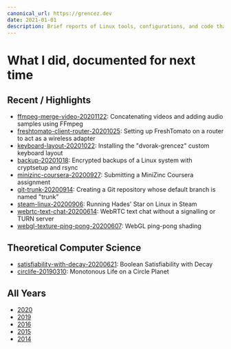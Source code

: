 ```yaml
---
canonical_url: https://grencez.dev
date: 2021-01-01
description: Brief reports of Linux tools, configurations, and code that worked for me at some point.
---
```


# What I did, documented for next time

## Recent / Highlights

* [ffmpeg-merge-video-20201122](2020/ffmpeg-merge-video-20201122.md): Concatenating videos and adding audio samples using FFmpeg
* [freshtomato-client-router-20201025](2020/freshtomato-client-router-20201025.md): Setting up FreshTomato on a router to act as a wireless adapter
* [keyboard-layout-20201022](2020/keyboard-layout-20201022/index.md): Installing the "dvorak-grencez" custom keyboard layout
* [backup-20201018](2020/backup-20201018/index.md): Encrypted backups of a Linux system with cryptsetup and rsync
* [minizinc-coursera-20200927](2020/minizinc-coursera-20200927.md): Submitting a MiniZinc Coursera assignment
* [git-trunk-20200914](2020/git-trunk-20200914.md): Creating a Git repository whose default branch is named "trunk"
* [steam-linux-20200906](2020/steam-linux-20200906.md): Running Hades' Star on Linux in Steam
* [webrtc-text-chat-20200614](2020/webrtc-text-chat-20200614/index.md): WebRTC text chat without a signalling or TURN server
* [webgl-texture-ping-pong-20200607](2020/webgl-texture-ping-pong-20200607/index.md): WebGL ping-pong shading

## Theoretical Computer Science

* [satisfiability-with-decay-20200621](2020/satisfiability-with-decay-20200621.md): Boolean Satisfiability with Decay
* [circlife-20190310](2019/circlife-20190310/index.md): Monotonous Life on a Circle Planet

## All Years

* [2020](2020/index.md)
* [2019](2019/index.md)
* [2016](2016/index.md)
* [2015](2015/index.md)
* [2014](2014/index.md)

